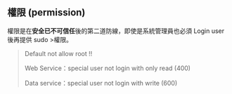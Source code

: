 ## 權限 (permission)

權限是在**安全已不可信任**後的第二道防線，即使是系統管理員也必須 Login user 後再提供 sudo >權限。

> Default not allow root !!
>
> Web Service：special user not login with only read (400)
>
> Data service：special user not login with write (600)
